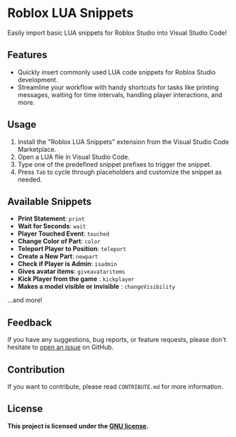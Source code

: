 # Roblox LUA Snippets

Easily import basic LUA snippets for Roblox Studio into Visual Studio Code!

## Features

- Quickly insert commonly used LUA code snippets for Roblox Studio development.
- Streamline your workflow with handy shortcuts for tasks like printing messages, waiting for time intervals, handling player interactions, and more.

## Usage

1. Install the "Roblox LUA Snippets" extension from the Visual Studio Code Marketplace.
2. Open a LUA file in Visual Studio Code.
3. Type one of the predefined snippet prefixes to trigger the snippet.
4. Press `Tab` to cycle through placeholders and customize the snippet as needed.

## Available Snippets

- **Print Statement**: `print`
- **Wait for Seconds**: `wait`
- **Player Touched Event**: `touched`
- **Change Color of Part**: `color`
- **Teleport Player to Position**: `teleport`
- **Create a New Part**: `newpart`
- **Check if Player is Admin**: `isadmin`
- **Gives avatar items**: `giveavataritems`
- **Kick Player from the game** : `kickplayer` 
- **Makes a model visible or invisible** : `changeVisibility` 
  
...and more!

## Feedback

If you have any suggestions, bug reports, or feature requests, please don't hesitate to [open an issue](https://github.com/InsaneGds/roblox-lua-snippets/issues) on GitHub.

## Contribution

If you want to contribute, please read `CONTRIBUTE.md` for more information.

## License

**This project is licensed under the [GNU license](https://www.gnu.org/licenses/gpl-3.0.html).**